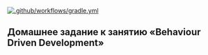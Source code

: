 [![.github/workflows/gradle.yml](https://github.com/MaxAcrata/BDD/actions/workflows/gradle.yml/badge.svg)](https://github.com/MaxAcrata/BDD/actions/workflows/gradle.yml)
## Домашнее задание к занятию «Behaviour Driven Development»
